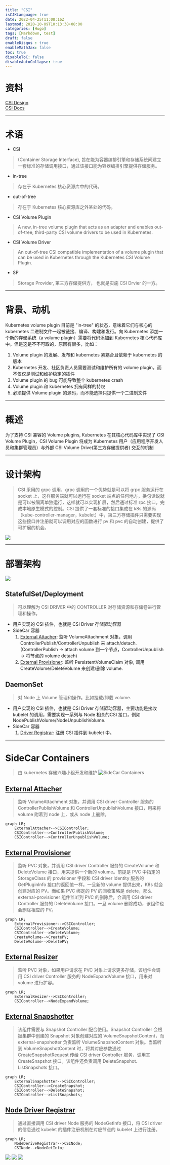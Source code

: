 ```yaml
---
title: "CSI"
isCJKLanguage: true
date: 2022-04-25T11:08:16Z
lastmod: 2020-10-09T10:13:38+08:00
categories: [Hugo]
tags: [Markdown, test]
draft: false
enableDisqus : true
enableMathJax: false
toc: true
disableToC: false
disableAutoCollapse: true
---
```


# 资料
[CSI Design](https://github.com/kubernetes/design-proposals-archive/blob/main/storage/container-storage-interface.md)  
[CSI Docs](https://kubernetes-csi.github.io/docs/)

---
# 术语

- CSI
> (Container Storage Interface), 旨在能为容器编排引擎和存储系统间建立一套标准的存储调用接口，通过该接口能为容器编排引擎提供存储服务。

- in-tree
> 存在于 Kubernetes 核心资源库中的代码。

- out-of-tree	
> 存在于 Kubernetes 核心资源库之外某处的代码。

- CSI Volume Plugin	
> A new, in-tree volume plugin that acts as an adapter and enables out-of-tree, third-party CSI volume drivers to be used in Kubernetes.

- CSI Volume Driver	
> An out-of-tree CSI compatible implementation of a volume plugin that can be used in Kubernetes through the Kubernetes CSI Volume Plugin.

- SP
> Storage Provider, 第三方存储提供方， 也就是实施 CSI Drvier 的一方。


---
# 背景、动机
Kubernetes volume plugin 目前是 "in-tree" 的状态，意味着它们与核心的 kubernetes 二进制文件一起被链接、编译、构建和发行。向 Kubernetes 添加一个新的存储系统（a volume plugin）需要将代码添加到 Kubernetes 核心代码库中。但是这是不不可取的，原因有很多，比如：

  1. Volume plugin 的发展、发布和 kubernetes 紧耦合且依赖于 kubernetes 的版本
  2. Kubernetes 开发、社区负责人员需要测试和维护所有的 volume plugin，而不仅仅是测试和维护稳定的插件
  3. Volume plugin 的 bug 可能导致整个 kubernetes crash
  4. Volume plugin 和 kubernetes 拥有同样的特权
  5. 必须提供 Volume plugin 的源码，而不能选择只提供一个二进制文件

---
# 概述
为了支持 CSI 兼容的 Volume plugins, Kubernetes 在其核心代码库中实现了 CSI Volume Plugin，CSI Volume Plugin 将成为 Kubernetes 用户（应用程序开发人员和集群管理员）与外部 CSI Volume Drive(第三方存储提供者) 交互的机制

---
# 设计架构
> CSI 采用的 grpc 调用，grpc 调用的一个优势就是可以将 grpc 服务运行在 socket 上，这样服务端就可以运行在 socket 端点的任何地方，换句话说就是可以被隔离单独运行，这样就可以实现扩展，然后通过标准 rpc 接口，完成本地原生模式的控制。CSI 提供了一套标准的接口集成在 k8s 的源码（kube-controller-manager，kubelet）中，第三方存储插件只需要实现这些接口并注册就可以调用对应的函数进行 pv 和 pvc 的自动创建，提供了可扩展的机会。

![](/static/images/k8s/csi/1-架构.png)

---
# 部署架构
![](/static/images/k8s/csi/2-CSI框架.png)

## StatefulSet/Deployment
> 可以理解为 CSI DRIVER 中的 CONTROLLER 对存储资源和存储卷进行管理和操作。
- 用户实现的 CSI 插件，也就是 CSI Driver 存储驱动容器
- SideCar 容器
  1. [External Attacher](https://github.com/kubernetes-csi/external-attacher): 监听 VolumeAttachment 对象，调用 ControllerPublish/ControllerUnpublish 来 attach/detach.(ControllerPublish -> attach volume 到一个节点，ControllerUnpublish -> 将节点的 volume detach)
  2. [External Provisioner](https://github.com/kubernetes-csi/external-provisioner): 监听 PersistentVolumeClaim 对象, 调用 CreateVolume/DeleteVolume 来创建/删除 volume.

## DaemonSet
> 对 Node 上 Volume 管理和操作。比如挂载/卸载 volume.
- 用户实现的 CSI 插件，也就是 CSI Driver 存储驱动容器，主要功能是接收 kubelet 的调用，需要实现一系列与 Node 相关的CSI 接口，例如 NodePublishVolume/NodeUnpublishVolume.
- SideCar 容器
  1. [Driver Registrar](https://github.com/kubernetes-csi/node-driver-registrar): 注册 CSI 插件到 kubelet 中。

---
# SideCar Containers
> 由 kubernetes 存储兴趣小组开发和维护
![SideCar Containers](/static/images/k8s/csi/6-SideCarContainers.png)

## [External Attacher](https://github.com/kubernetes-csi/external-attacher)
> 监听 VolumeAttachment 对象，并调用 CSI driver Controller 服务的 ControllerPublishVolume 和 ControllerUnpublishVolume 接口，用来将 volume 附着到 node 上，或从 node 上删除。

```mermaid
graph LR;
    ExternalAttacher-->CSIController;
    CSIController-->ControllerPublishVolume;
    CSIController-->ControllerUnpublishVolume;
```

## [External Provisioner](https://github.com/kubernetes-csi/external-provisioner)
> 监听 PVC 对象，并调用 CSI driver Controller 服务的 CreateVolume 和 DeleteVolume 接口，用来提供一个新的 volume。前提是 PVC 中指定的 StorageClass 的 provisioner 字段和 CSI driver Identity 服务的 GetPluginInfo 接口的返回值一样。一旦新的 volume 提供出来，K8s 就会创建对应的 PV。而如果 PVC 绑定的 PV 的回收策略是 delete，那么 external-provisioner 组件监听到 PVC 的删除后，会调用 CSI driver Controller 服务的 DeleteVolume 接口。一旦 volume 删除成功，该组件也会删除相应的 PV。

```mermaid
graph LR;
    ExternalProvisioner-->CSIController;
    CSIController-->CreateVolume;
    CSIController-->DeleteVolume;
    CreateVolume-->CreatePV;
    DeleteVolume-->DeletePV;
```

## [External Resizer](https://github.com/kubernetes-csi/external-resizer)
> 监听 PVC 对象，如果用户请求在 PVC 对象上请求更多存储，该组件会调用 CSI driver Controller 服务的 NodeExpandVolume 接口，用来对 volume 进行扩容。

```mermaid
graph LR;
    ExternalResizer-->CSIController;
    CSIController-->NodeExpandVolume;
```

## [External Snapshotter](https://github.com/kubernetes-csi/external-snapshotter)
> 该组件需要与 Snapshot Controller 配合使用。Snapshot Controller 会根据集群中创建的 Snapshot 对象创建对应的 VolumeSnapshotContent，而 external-snapshotter 负责监听 VolumeSnapshotContent 对象。当监听到 VolumeSnapshotContent 时，将其对应参数通过 CreateSnapshotRequest 传给 CSI driver Controller 服务，调用其 CreateSnapshot 接口。该组件还负责调用 DeleteSnapshot、ListSnapshots 接口。

```mermaid
graph LR;
    ExternalSnapshotter-->CSIController;
    CSIController-->CreateSnapshot;
    CSIController-->DeleteSnapshot;
    CSIController-->ListSnapshots;
```
## [Node Driver Registrar](https://github.com/kubernetes-csi/node-driver-registrar)
> 通过直接调用 CSI driver Node 服务的 NodeGetInfo 接口，将 CSI driver 的信息通过 kubelet 的插件注册机制在对应节点的 kubelet 上进行注册。
```mermaid
graph LR;
    NodeDeriveRegistrar-->CSINode;
    CSINode-->NodeGetInfo;
```

![](/static/images/k8s/csi/3-时序图.png)
![](/static/images/k8s/csi/4-csivolume生命周期.png)
![](/static/images/k8s/csi/5-基本原理.png)